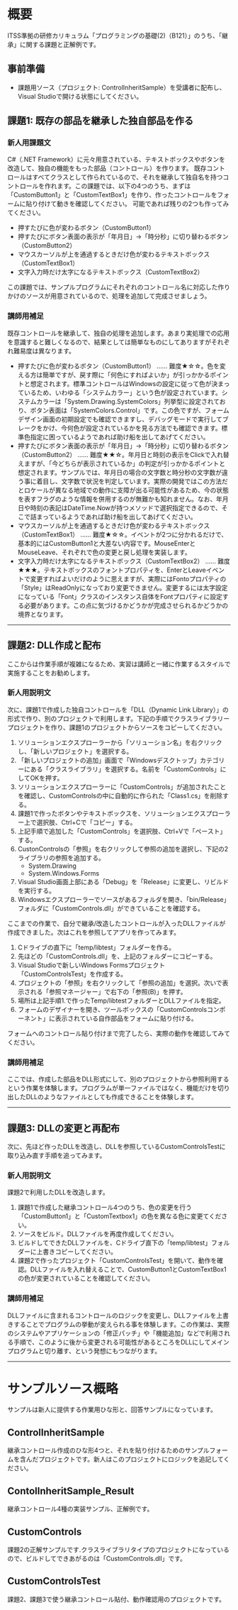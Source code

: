 # 概要

ITSS準拠の研修カリキュラム「プログラミングの基礎(2)（B121）」のうち、「継承」に関する課題と正解例です。

## 事前準備
- 課題用ソース（プロジェクト: ControlInheritSample）を受講者に配布し、Visual Studioで開ける状態にしてください。



## 課題1: 既存の部品を継承した独自部品を作る

### 新人用課題文
C#（.NET Framework）に元々用意されている、テキストボックスやボタンを改造して、独自の機能をもった部品（コントロール）を作ります。
既存コントロールはすべてクラスとして作られているので、それを継承して独自名を持つコントロールを作れます。この課題では、以下の4つのうち、まずは「CustomButton1」と「CustomTextBox1」を作り、作ったコントロールをフォームに貼り付けて動きを確認してください。
可能であれば残りの2つも作ってみてください。

- 押すたびに色が変わるボタン（CustomButton1）
- 押すたびにボタン表面の表示が「年月日」→「時分秒」に切り替わるボタン（CustomButton2）
- マウスカーソルが上を通過するときだけ色が変わるテキストボックス（CustomTextBox1）
- 文字入力時だけ太字になるテキストボックス（CustomTextBox2）

この課題では、サンプルプログラムにそれぞれのコントロール名に対応した作りかけのソースが用意されているので、処理を追加して完成させましょう。

### 講師用補足
既存コントロールを継承して、独自の処理を追加します。あまり実処理での応用を意識すると難しくなるので、結果としては簡単なものにしてありますがそれぞれ難易度は異なります。

- 押すたびに色が変わるボタン（CustomButton1） …… 難度★☆☆。色を変える方は簡単ですが、戻す際に「何色にすればよいか」が引っかかるポイントと想定されます。標準コントロールはWindowsの設定に従って色が決まっているため、いわゆる「システムカラー」という色が設定されています。システムカラーは「System.Drawing.SystemColors」列挙型に設定されており、ボタン表面は「SystemColors.Control」です。この色ですが、フォームデザイン画面の初期設定でも確認できますし、デバッグモードで実行してブレークをかけ、今何色が設定されているかを見る方法でも確認できます。標準色指定に困っているようであれば助け船を出してあげてください。
- 押すたびにボタン表面の表示が「年月日」→「時分秒」に切り替わるボタン（CustomButton2） …… 難度★★☆。年月日と時刻の表示をClickで入れ替えますが、「今どちらが表示されているか」の判定が引っかかるポイントと想定されます。サンプルでは、年月日の場合の文字数と時分秒の文字数が違う事に着目し、文字数で状況を判定しています。実際の開発ではこの方法だとロケールが異なる地域での動作に支障が出る可能性があるため、今の状態を表すフラグのような情報を併用するのが無難かも知れません。なお、年月日や時刻の表記はDateTime.Nowが持つメソッドで選択指定できるので、そこで詰まっているようであれば助け船を出してあげてください。
- マウスカーソルが上を通過するときだけ色が変わるテキストボックス（CustomTextBox1） …… 難度★☆☆。イベントが2つに分かれるだけで、基本的にはCustomButton1と大差ない内容です。MouseEnterとMouseLeave、それぞれで色の変更と戻し処理を実装します。
- 文字入力時だけ太字になるテキストボックス（CustomTextBox2） …… 難度★★★。テキストボックスのフォントプロパティを、EnterとLeaveイベントで変更すればよいだけのように思えますが、実際にはFontoプロパティの「Style」はReadOnlyになっており変更できません。変更するには太字設定になっている「Font」クラスのインスタンス自体をFontプロパティに設定する必要があります。この点に気づけるかどうかが完成させられるかどうかの境界となります。



---
## 課題2: DLL作成と配布

ここからは作業手順が複雑になるため、実習は講師と一緒に作業するスタイルで実施することをお勧めします。

### 新人用説明文
次に、課題1で作成した独自コントロールを「DLL（Dynamic Link Library）」の形式で作り、別のプロジェクトで利用します。下記の手順でクラスライブラリープロジェクトを作り、課題1のプロジェクトからソースをコピーしてください。

1. ソリューションエクスプローラーから「ソリューション名」を右クリックし、「新しいプロジェクト」を選択する。
1. 「新しいプロジェクトの追加」画面で「Windowsデスクトップ」カテゴリーにある「クラスライブラリ」を選択する。名前を「CustomControls」にしてOKを押す。
1. ソリューションエクスプローラーに「CustomControls」が追加されたことを確認し、CustomControlsの中に自動的に作られた「Class1.cs」を削除する。
1. 課題1で作ったボタンやテキストボックスを、ソリューションエクスプローラー上で選択肢、Ctrl+Cで「コピー」する。
1. 上記手順で追加した「CustomControls」を選択肢、Ctrl+Vで「ペースト」する。
1. CustonControlsの「参照」を右クリックして参照の追加を選択し、下記の2ライブラリの参照を追加する。
   - System.Drawing
   - System.Windows.Forms
1. Visual Studio画面上部にある「Debug」を「Release」に変更し、リビルドを実行する。
1. Windowsエクスプローラーでソースがあるフォルダを開き、「bin/Release」フォルダに「CustomControls.dll」ができていることを確認する。

ここまでの作業で、自分で継承/改造したコントロールが入ったDLLファイルが作成できました。次はこれを参照してアプリを作ってみます。

1. Cドライブの直下に「temp/libtest」フォルダーを作る。
1. 先ほどの「CustomControls.dll」を、上記のフォルダーにコピーする。
1. Visual Studioで新しいWindows Formsプロジェクト「CustomControlsTest」を作成する。
1. プロジェクトの「参照」を右クリックして「参照の追加」を選択。次いで表示される「参照マネージャー」で右下の「参照(B)」を押す。
1. 場所は上記手順1.で作ったTemp/libtestフォルダーとDLLファイルを指定。
1. フォームのデザイナーを開き、ツールボックスの「CustomControlsコンポーネント」に表示されている自作部品をフォームに貼り付ける。

フォームへのコントロール貼り付けまで完了したら、実際の動作を確認してみてください。

### 講師用補足
ここでは、作成した部品をDLL形式にして、別のプロジェクトから参照利用するという作業を体験します。プログラムが単一ファイルではなく、機能だけを切り出したDLLのようなファイルとしても作成できることを体験します。


---
## 課題3: DLLの変更と再配布
次に、先ほど作ったDLLを改造し、DLLを参照しているCustomControlsTestに取り込み直す手順を追ってみます。

### 新人用説明文
課題2で利用したDLLを改造します。

1. 課題1で作成した継承コントロール4つのうち、色の変更を行う「CustomButton1」と「CustomTextbox1」の色を異なる色に変更てください。
1. ソースをビルド。DLLファイルを再度作成してください。
1. ビルドしてできたDLLファイルを、Cドライブ直下の「temp/libtest」フォルダーに上書きコピーしてください。
1. 課題2で作ったプロジェクト「CustomControlsTest」を開いて、動作を確認。DLLファイルを入れ替えることで、CustomButton1とCustomTextBox1の色が変更されていることを確認してください。

### 講師用補足
DLLファイルに含まれるコントロールのロジックを変更し、DLLファイルを上書きすることでプログラムの挙動が変えられる事を体験します。この作業は、実際のシステムやアプリケーションの「修正パッチ」や「機能追加」などで利用される手順で、このように後から変更される可能性があるところをDLLにしてメインプログラムと切り離す、という発想にもつながります。



---
# サンプルソース概略

サンプルは新人に提供する作業用ひな形と、回答サンプルになっています。

## ControlInheritSample
継承コントロール作成のひな形4つと、それを貼り付けるためのサンプルフォームを含んだプロジェクトです。新人はこのプロジェクトにロジックを追記してください。

## ContolInheritSample_Result
継承コントロール4種の実装サンプル、正解例です。

## CustomControls
課題2の正解サンプルです.クラスライブラリタイプのプロジェクトになっているので、ビルドしてできあがるのは「CustomControls.dll」です。

## CustomControlsTest
課題2、課題3で使う継承コントロール貼付、動作確認用のプロジェクトです。
